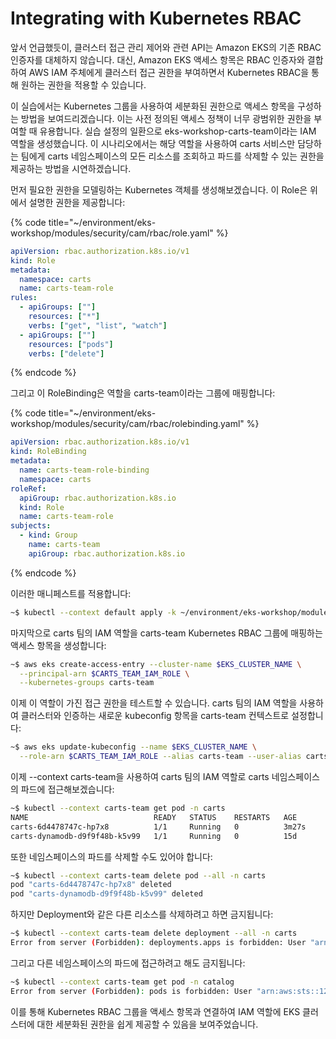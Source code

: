# Integrating with Kubernetes RBAC

앞서 언급했듯이, 클러스터 접근 관리 제어와 관련 API는 Amazon EKS의 기존 RBAC 인증자를 대체하지 않습니다. 대신, Amazon EKS 액세스 항목은 RBAC 인증자와 결합하여 AWS IAM 주체에게 클러스터 접근 권한을 부여하면서 Kubernetes RBAC을 통해 원하는 권한을 적용할 수 있습니다.

이 실습에서는 Kubernetes 그룹을 사용하여 세분화된 권한으로 액세스 항목을 구성하는 방법을 보여드리겠습니다. 이는 사전 정의된 액세스 정책이 너무 광범위한 권한을 부여할 때 유용합니다. 실습 설정의 일환으로 eks-workshop-carts-team이라는 IAM 역할을 생성했습니다. 이 시나리오에서는 해당 역할을 사용하여 carts 서비스만 담당하는 팀에게 carts 네임스페이스의 모든 리소스를 조회하고 파드를 삭제할 수 있는 권한을 제공하는 방법을 시연하겠습니다.

먼저 필요한 권한을 모델링하는 Kubernetes 객체를 생성해보겠습니다. 이 Role은 위에서 설명한 권한을 제공합니다:

{% code title="~/environment/eks-workshop/modules/security/cam/rbac/role.yaml" %}
```yaml
apiVersion: rbac.authorization.k8s.io/v1
kind: Role
metadata:
  namespace: carts
  name: carts-team-role
rules:
  - apiGroups: [""]
    resources: ["*"]
    verbs: ["get", "list", "watch"]
  - apiGroups: [""]
    resources: ["pods"]
    verbs: ["delete"]

```
{% endcode %}

그리고 이 RoleBinding은 역할을 carts-team이라는 그룹에 매핑합니다:

{% code title="~/environment/eks-workshop/modules/security/cam/rbac/rolebinding.yaml" %}
```yaml
apiVersion: rbac.authorization.k8s.io/v1
kind: RoleBinding
metadata:
  name: carts-team-role-binding
  namespace: carts
roleRef:
  apiGroup: rbac.authorization.k8s.io
  kind: Role
  name: carts-team-role
subjects:
  - kind: Group
    name: carts-team
    apiGroup: rbac.authorization.k8s.io

```
{% endcode %}

이러한 매니페스트를 적용합니다:

```bash
~$ kubectl --context default apply -k ~/environment/eks-workshop/modules/security/cam/rbac
```

마지막으로 carts 팀의 IAM 역할을 carts-team Kubernetes RBAC 그룹에 매핑하는 액세스 항목을 생성합니다:

```bash
~$ aws eks create-access-entry --cluster-name $EKS_CLUSTER_NAME \
  --principal-arn $CARTS_TEAM_IAM_ROLE \
  --kubernetes-groups carts-team
```

이제 이 역할이 가진 접근 권한을 테스트할 수 있습니다. carts 팀의 IAM 역할을 사용하여 클러스터와 인증하는 새로운 kubeconfig 항목을 carts-team 컨텍스트로 설정합니다:

```bash
~$ aws eks update-kubeconfig --name $EKS_CLUSTER_NAME \
  --role-arn $CARTS_TEAM_IAM_ROLE --alias carts-team --user-alias carts-team
```

이제 --context carts-team을 사용하여 carts 팀의 IAM 역할로 carts 네임스페이스의 파드에 접근해보겠습니다:

```bash
~$ kubectl --context carts-team get pod -n carts
NAME                            READY   STATUS    RESTARTS   AGE
carts-6d4478747c-hp7x8          1/1     Running   0          3m27s
carts-dynamodb-d9f9f48b-k5v99   1/1     Running   0          15d
```

또한 네임스페이스의 파드를 삭제할 수도 있어야 합니다:

```bash
~$ kubectl --context carts-team delete pod --all -n carts
pod "carts-6d4478747c-hp7x8" deleted
pod "carts-dynamodb-d9f9f48b-k5v99" deleted
```

하지만 Deployment와 같은 다른 리소스를 삭제하려고 하면 금지됩니다:

```bash
~$ kubectl --context carts-team delete deployment --all -n carts
Error from server (Forbidden): deployments.apps is forbidden: User "arn:aws:sts::1234567890:assumed-role/eks-workshop-carts-team/EKSGetTokenAuth" cannot list resource "deployments" in API group "apps" in the namespace "carts"
```

그리고 다른 네임스페이스의 파드에 접근하려고 해도 금지됩니다:

```bash
~$ kubectl --context carts-team get pod -n catalog
Error from server (Forbidden): pods is forbidden: User "arn:aws:sts::1234567890:assumed-role/eks-workshop-carts-team/EKSGetTokenAuth" cannot list resource "pods" in API group "" in the namespace "catalog"
```

이를 통해 Kubernetes RBAC 그룹을 액세스 항목과 연결하여 IAM 역할에 EKS 클러스터에 대한 세분화된 권한을 쉽게 제공할 수 있음을 보여주었습니다.


